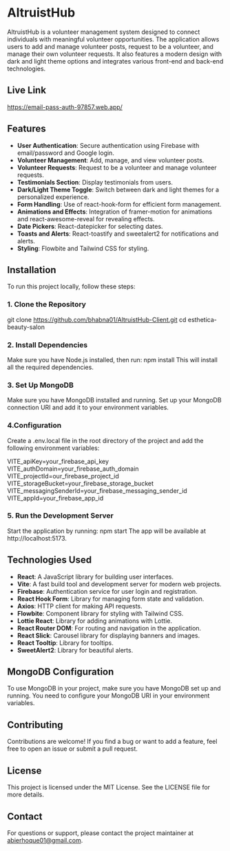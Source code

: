 # AltruistHub

AltruistHub is a volunteer management system designed to connect individuals with meaningful volunteer opportunities. The application allows users to add and manage volunteer posts, request to be a volunteer, and manage their own volunteer requests. It also features a modern design with dark and light theme options and integrates various front-end and back-end technologies.

## Live Link

https://email-pass-auth-97857.web.app/

## Features
- **User Authentication**: Secure authentication using Firebase with email/password and Google login.
- **Volunteer Management**: Add, manage, and view volunteer posts.
- **Volunteer Requests**: Request to be a volunteer and manage volunteer requests.
- **Testimonials Section**: Display testimonials from users.
- **Dark/Light Theme Toggle**: Switch between dark and light themes for a personalized experience.
- **Form Handling**: Use of react-hook-form for efficient form management.
- **Animations and Effects**: Integration of framer-motion for animations and react-awesome-reveal for revealing effects.
- **Date Pickers**: React-datepicker for selecting dates.
- **Toasts and Alerts**: React-toastify and sweetalert2 for notifications and alerts.
- **Styling**: Flowbite and Tailwind CSS for styling.

## Installation

To run this project locally, follow these steps:

### 1. Clone the Repository

git clone https://github.com/bhabna01/AltruistHub-Client.git
cd esthetica-beauty-salon

### 2. Install Dependencies

Make sure you have Node.js installed, then run:
npm install
This will install all the required dependencies.

### 3. Set Up MongoDB

Make sure you have MongoDB installed and running. Set up your MongoDB connection URI and add it to your environment variables.

### 4.Configuration
Create a .env.local file in the root directory of the project and add the following environment variables:

VITE_apiKey=your_firebase_api_key
VITE_authDomain=your_firebase_auth_domain
VITE_projectId=our_firebase_project_id
VITE_storageBucket=your_firebase_storage_bucket
VITE_messagingSenderId=your_firebase_messaging_sender_id
VITE_appId=your_firebase_app_id


### 5. Run the Development Server

Start the application by running:
npm start
The app will be available at http://localhost:5173.

## Technologies Used

- **React**: A JavaScript library for building user interfaces.
- **Vite**: A fast build tool and development server for modern web projects.
- **Firebase**: Authentication service for user login and registration.
- **React Hook Form**: Library for managing form state and validation.
- **Axios**: HTTP client for making API requests.
- **Flowbite**: Component library for styling with Tailwind CSS.
- **Lottie React**: Library for adding animations with Lottie.
- **React Router DOM**: For routing and navigation in the application.
- **React Slick**: Carousel library for displaying banners and images.
- **React Tooltip**: Library for tooltips.
- **SweetAlert2**: Library for beautiful alerts.

## MongoDB Configuration
To use MongoDB in your project, make sure you have MongoDB set up and running. You need to configure your MongoDB URI in your environment variables.
## Contributing
Contributions are welcome! If you find a bug or want to add a feature, feel free to open an issue or submit a pull request.

## License
This project is licensed under the MIT License. See the LICENSE file for more details.

## Contact
For questions or support, please contact the project maintainer at abierhoque01@gmail.com.
